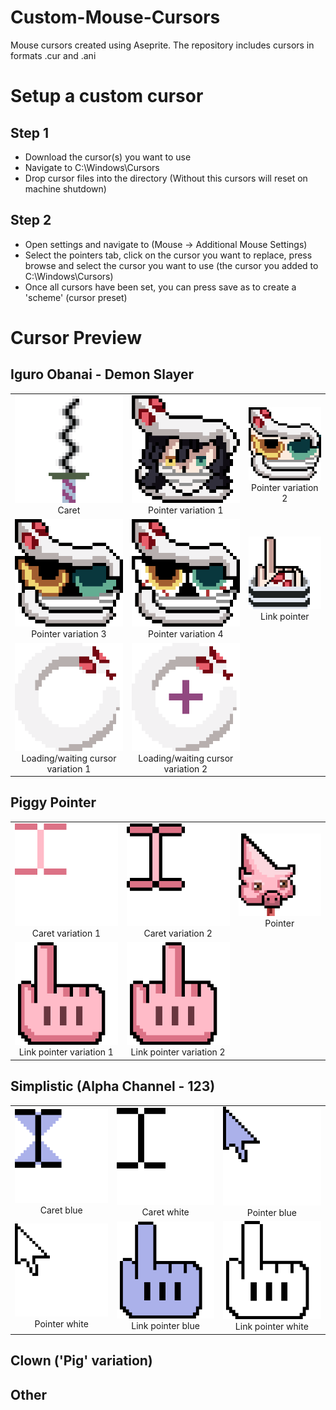 # Custom-Mouse-Cursors
Mouse cursors created using Aseprite. The repository includes cursors in formats .cur and .ani

# Setup a custom cursor

## Step 1
- Download the cursor(s) you want to use
- Navigate to C:\Windows\Cursors
- Drop cursor files into the directory
(Without this cursors will reset on machine shutdown)

## Step 2
- Open settings and navigate to (Mouse -> Additional Mouse Settings)
- Select the pointers tab, click on the cursor you want to replace, press browse and select the cursor you want to use (the cursor you added to C:\Windows\Cursors)
- Once all cursors have been set, you can press save as to create a 'scheme' (cursor preset)

# Cursor Preview

## Iguro Obanai - Demon Slayer

| | | |
|:-------------------------:|:-------------------------:|:-------------------------:|
|<img width="360" alt="info" src="./preview_images/caret_iguro.png">  Caret | <img width="360" alt="info" src="./preview_images/pointer_iguro_ver1.png"> Pointer variation 1 | <img width="360" alt="info" src="./preview_images/pointer_iguro_ver2.png"> Pointer variation 2 |
| <img width="360" alt="info" src="./preview_images/pointer_iguro_ver3.png"> Pointer variation 3 | <img width="360" alt="info" src="./preview_images/pointer_iguro_ver4.png"> Pointer variation 4 | <img width="360" alt="info" src="./preview_images/linkpointer_iguro.png"> Link pointer |
|<img width="360" alt="info" src="./preview_images/loading_iguro.gif"> Loading/waiting cursor variation 1 |  <img width="360" alt="info" src="./preview_images/loading_crosshair_iguro.gif"> Loading/waiting cursor variation 2 |

## Piggy Pointer
| | | |
|:-------------------------:|:-------------------------:|:-------------------------:|
| <img width="360" alt="info" src="./preview_images/caret_pig_v2.png">  Caret variation 1 | <img width="360" alt="info" src="./preview_images/caret_pig_v3.png"> Caret variation 2 | <img width="360" alt="info" src="./preview_images/pointer_pig.png"> Pointer |
| <img width="360" alt="info" src="./preview_images/linkpointer_pig.png"> Link pointer variation 1 | <img width="360" alt="info" src="./preview_images/linkpointer_pig_rude.png"> Link pointer variation 2 |

## Simplistic (Alpha Channel - 123)
| | | |
|:-------------------------:|:-------------------------:|:-------------------------:|
|<img width="360" alt="info" src="./preview_images/caret_blue.png">  Caret blue |  <img width="360" alt="info" src="./preview_images/caret_white.png"> Caret white | <img width="360" alt="info" src="./preview_images/pointer_blue.png"> Pointer blue |
| <img width="360" alt="info" src="./preview_images/pointer_white.png"> Pointer white |  <img width="360" alt="info" src="./preview_images/linkpointer_blue.png"> Link pointer blue |  <img width="360" alt="info" src="./preview_images/linkpointer_white.png"> Link pointer white | 

## Clown ('Pig' variation)

## Other
